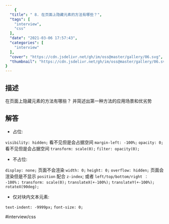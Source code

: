 ```yaml
---
    {
  "title": " 8. 在页面上隐藏元素的方法有哪些？",
  "tags": [
    "interview",
    "css"
  ],
  "date": "2021-03-06 17:57:43",
  "categories": [
    "interview"
  ],
  "cover": "https://cdn.jsdelivr.net/gh/im/oss@master/gallery/06.svg",
  "thumbnail": "https://cdn.jsdelivr.net/gh/im/oss@master/gallery/06.svg"
}
---
```

    
## 描述

在页面上隐藏元素的方法有哪些？ 并简述出第一种方法的应用场景和优劣势
<!--more-->
## 解答

* 占位:

`visibility: hidden;`  看不见但是会占据空间
`margin-left: -100%;`
`opacity: 0;` 看不见但是会占据空间
`transform: scale(0);`
`filter: opacity(0);`

 * 不占位:

`display: none;`  页面不会渲染
`width: 0;` 
`height: 0;` 
`overflow: hidden;` 页面会渲染但是不显示
`position` 配合 `z-index`; 或者 `left/top/bottom/right ： -100%；`
`transform: scale(0);`
`translateX(+-100%);`
`translateY(+-100%);`
`rotateX(90deg);`

* 仅对块内文本元素:

`text-indent: -9999px;`
`font-size: 0;`

#interview/css